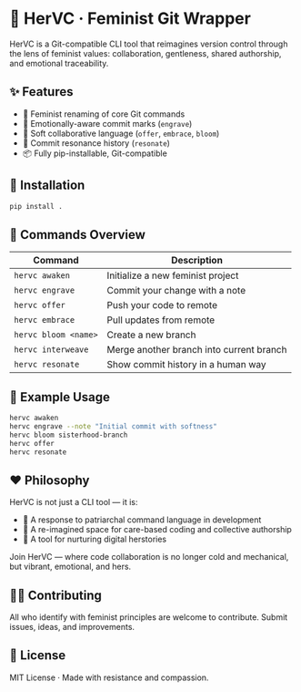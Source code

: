 # 🌸 HerVC · Feminist Git Wrapper

HerVC is a Git-compatible CLI tool that reimagines version control through the lens of feminist values: collaboration, gentleness, shared authorship, and emotional traceability.

## ✨ Features

- 💜 Feminist renaming of core Git commands
- 📝 Emotionally-aware commit marks (`engrave`)
- 🌊 Soft collaborative language (`offer`, `embrace`, `bloom`)
- 🔮 Commit resonance history (`resonate`)
- 📦 Fully pip-installable, Git-compatible

## 🚀 Installation

```bash
pip install .
```

## 🧵 Commands Overview

| Command              | Description                                 |
|----------------------|---------------------------------------------|
| `hervc awaken`       | Initialize a new feminist project           |
| `hervc engrave`      | Commit your change with a note              |
| `hervc offer`        | Push your code to remote                    |
| `hervc embrace`      | Pull updates from remote                    |
| `hervc bloom <name>` | Create a new branch                         |
| `hervc interweave`   | Merge another branch into current branch    |
| `hervc resonate`     | Show commit history in a human way          |

## 🧪 Example Usage

```bash
hervc awaken
hervc engrave --note "Initial commit with softness"
hervc bloom sisterhood-branch
hervc offer
hervc resonate
```

## ❤️ Philosophy

HerVC is not just a CLI tool — it is:

- 🌱 A response to patriarchal command language in development
- 🌸 A re-imagined space for care-based coding and collective authorship
- 🔮 A tool for nurturing digital herstories

Join HerVC — where code collaboration is no longer cold and mechanical, but vibrant, emotional, and hers.

## 👩‍💻 Contributing

All who identify with feminist principles are welcome to contribute. Submit issues, ideas, and improvements.

## 📜 License

MIT License · Made with resistance and compassion.